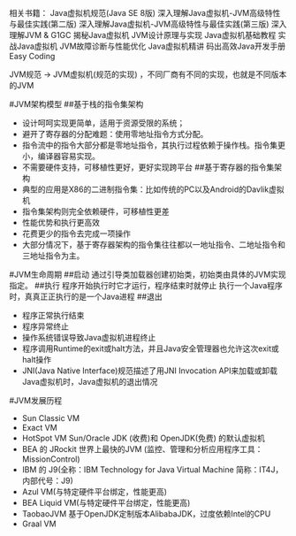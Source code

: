 相关书籍：
Java虚拟机规范(Java SE 8版)
深入理解Java虚拟机-JVM高级特性与最佳实践(第二版)
深入理解Java虚拟机-JVM高级特性与最佳实践(第三版)
深入理解JVM & G1GC
揭秘Java虚拟机 JVM设计原理与实现
Java虚拟机基础教程
实战Java虚拟机 JVM故障诊断与性能优化
Java虚拟机精讲
码出高效Java开发手册 Easy Coding


JVM规范 -> JVM虚拟机(规范的实现) ，不同厂商有不同的实现，也就是不同版本的JVM

#JVM架构模型
##基于栈的指令集架构
+ 设计呵呵实现更简单，适用于资源受限的系统；
+ 避开了寄存器的分配难题：使用零地址指令方式分配。
+ 指令流中的指令大部分都是零地址指令，其执行过程依赖于操作栈。指令集更小，编译器容易实现。
+ 不需要硬件支持，可移植性更好，更好实现跨平台
##基于寄存器的指令集架构
+ 典型的应用是X86的二进制指令集：比如传统的PC以及Android的Davlik虚拟机
+ 指令集架构则完全依赖硬件，可移植性更差
+ 性能优势和执行更高效
+ 花费更少的指令去完成一项操作
+ 大部分情况下，基于寄存器架构的指令集往往都以一地址指令、二地址指令和三地址指令为主。

#JVM生命周期
##启动
通过引导类加载器创建初始类，初始类由具体的JVM实现指定。
##执行
程序开始执行时它才运行，程序结束时就停止
执行一个Java程序时，真真正正执行的是一个Java进程
##退出
+ 程序正常执行结束
+ 程序异常终止
+ 操作系统错误导致Java虚拟机进程终止
+ 程序调用Runtime的exit或halt方法，并且Java安全管理器也允许这次exit或halt操作
+ JNI(Java Native Interface)规范描述了用JNI Invocation API来加载或卸载 Java虚拟机时，Java虚拟机的退出情况

#JVM发展历程
+ Sun Classic VM
+ Exact VM
+ HotSpot VM  Sun/Oracle JDK (收费)和 OpenJDK(免费) 的默认虚拟机
+ BEA 的 JRockit 世界上最快的JVM (监控、管理和分析应用程序工具：MissionControl)
+ IBM 的 J9(全称：IBM Technology for Java Virtual Machine 简称：IT4J，内部代号：J9)
+ Azul VM(与特定硬件平台绑定，性能更高)
+ BEA Liquid VM(与特定硬件平台绑定，性能更高)
+ TaobaoJVM 基于OpenJDK定制版本AlibabaJDK，过度依赖Intel的CPU
+ Graal VM